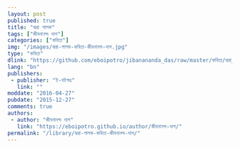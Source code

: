 ```yaml
---
layout: post
published: true
title: "ঝরা পালক"
tags: ["জীবনানন্দ দাশ"]
categories: ["কবিতা"]
img: "/images/ঝরা-পালক-কবিতা-জীবনানন্দ-দাশ.jpg"
type: "কবিতা"
dlink: "https://github.com/eboipotro/jibanananda_das/raw/master/কবিতা/ঝরা_পালক.epub"
lang: "bn"
publishers: 
 - publisher: "ই-বইপত্র"
   link: ""
moddate: "2016-04-27"
pubdate: "2015-12-27"
comments: true
authors: 
 - author: "জীবনানন্দ দাশ"
   link: "https://eboipotro.github.io/author/জীবনানন্দ-দাশ/"
permalink: "/library/ঝরা-পালক-কবিতা-জীবনানন্দ-দাশ/"
---
```

